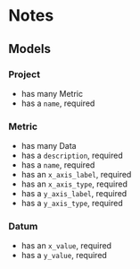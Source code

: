 # Notes

## Models

### Project

- has many Metric
- has a `name`, required

### Metric

- has many Data
- has a `description`, required
- has a `name`, required
- has an `x_axis_label`, required
- has an `x_axis_type`, required
- has a `y_axis_label`, required
- has a `y_axis_type`, required

### Datum

- has an `x_value`, required
- has a `y_value`, required
